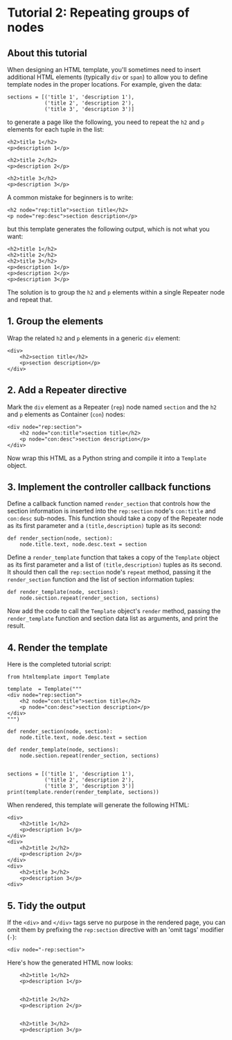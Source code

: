 # Tutorial 2: Repeating groups of nodes #

## About this tutorial ##

When designing an HTML template, you'll sometimes need to insert additional HTML elements (typically `div` or `span`) to allow you to define template nodes in the proper locations. For example, given the data:

	sections = [('title 1', 'description 1'), 
	            ('title 2', 'description 2'), 
	            ('title 3', 'description 3')]

to generate a page like the following, you need to repeat the `h2` and `p` elements for each tuple in the list:

	<h2>title 1</h2>
	<p>description 1</p>

	<h2>title 2</h2>
	<p>description 2</p>

	<h2>title 3</h2>
	<p>description 3</p>

A common mistake for beginners is to write:

	<h2 node="rep:title">section title</h2>
	<p node="rep:desc">section description</p>

but this template generates the following output, which is not what you want:

	<h2>title 1</h2>
	<h2>title 2</h2>
	<h2>title 3</h2>
	<p>description 1</p>
	<p>description 2</p>
	<p>description 3</p>

The solution is to group the `h2` and `p` elements within a single Repeater node and repeat that.


## 1. Group the elements ##

Wrap the related `h2` and `p` elements in a generic `div` element:

	<div>
		<h2>section title</h2>
		<p>section description</p>
	</div>


## 2. Add a Repeater directive ##

Mark the `div` element as a Repeater (`rep`) node named `section` and the `h2` and `p` elements as Container (`con`) nodes:

	<div node="rep:section">
		<h2 node="con:title">section title</h2>
		<p node="con:desc">section description</p>
	</div>

Now wrap this HTML as a Python string and compile it into a `Template` object.


## 3. Implement the controller callback functions ##

Define a callback function named `render_section` that controls how the section information is inserted into the `rep:section` node's `con:title` and `con:desc` sub-nodes. This function should take a copy of the Repeater node as its first parameter and a `(title,description)` tuple as its second:

	def render_section(node, section):
		node.title.text, node.desc.text = section

Define a `render_template` function that takes a copy of the `Template` object as its first parameter and a list of `(title,description)` tuples as its second. It should then call the `rep:section` node's `repeat` method, passing it the `render_section` function and the list of section information tuples:
	
	def render_template(node, sections):
		node.section.repeat(render_section, sections)

Now add the code to call the `Template` object's `render` method, passing the `render_template` function and section data list as arguments, and print the result.


## 4. Render the template ##

Here is the completed tutorial script:

	from htmltemplate import Template

	template  = Template("""
	<div node="rep:section">
		<h2 node="con:title">section title</h2>
		<p node="con:desc">section description</p>
	</div>
	""")

	def render_section(node, section):
		node.title.text, node.desc.text = section
	
	def render_template(node, sections):
		node.section.repeat(render_section, sections)


	sections = [('title 1', 'description 1'), 
	            ('title 2', 'description 2'), 
	            ('title 3', 'description 3')]
	print(template.render(render_template, sections))


When rendered, this template will generate the following HTML:

	<div>
		<h2>title 1</h2>
		<p>description 1</p>
	</div>
	<div>
		<h2>title 2</h2>
		<p>description 2</p>
	</div>
	<div>
		<h2>title 3</h2>
		<p>description 3</p>
	<div>


## 5. Tidy the output ##

If the `<div>` and `</div>` tags serve no purpose in the rendered page, you can omit them by prefixing the `rep:section` directive with an 'omit tags' modifier (`-`):

	<div node="-rep:section">

Here's how the generated HTML now looks:

	
		<h2>title 1</h2>
		<p>description 1</p>
	

		<h2>title 2</h2>
		<p>description 2</p>
	

		<h2>title 3</h2>
		<p>description 3</p>
